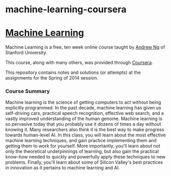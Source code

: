 # machine-learning-coursera
[Machine Learning](https://www.coursera.org/course/ml)
==================

Machine Learning is a free, ten week online course taught by [Andrew Ng](https://www.coursera.org/instructor/~35) of Stanford University.

This course, along with many others, was provided through [Coursera](https://coursera.org/).

This repository contains notes and solutions (or attempts) at the assignments for the Spring of 2014 session.

### Course Summary
Machine learning is the science of getting computers to act without being explicitly programmed. In the past decade, machine learning has given us self-driving cars, practical speech recognition, effective web search, and a vastly improved understanding of the human genome. Machine learning is so pervasive today that you probably use it dozens of times a day without knowing it. Many researchers also think it is the best way to make progress towards human-level AI. In this class, you will learn about the most effective machine learning techniques, and gain practice implementing them and getting them to work for yourself. More importantly, you'll learn about not only the theoretical underpinnings of learning, but also gain the practical know-how needed to quickly and powerfully apply these techniques to new problems. Finally, you'll learn about some of Silicon Valley's best practices in innovation as it pertains to machine learning and AI.

